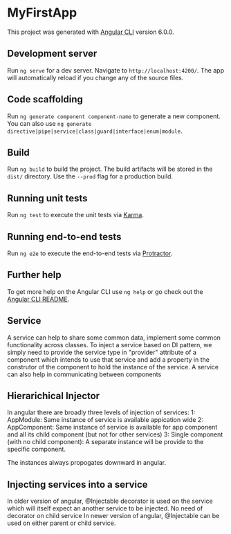 # MyFirstApp

This project was generated with [Angular CLI](https://github.com/angular/angular-cli) version 6.0.0.

## Development server

Run `ng serve` for a dev server. Navigate to `http://localhost:4200/`. The app will automatically reload if you change any of the source files.

## Code scaffolding

Run `ng generate component component-name` to generate a new component. You can also use `ng generate directive|pipe|service|class|guard|interface|enum|module`.

## Build

Run `ng build` to build the project. The build artifacts will be stored in the `dist/` directory. Use the `--prod` flag for a production build.

## Running unit tests

Run `ng test` to execute the unit tests via [Karma](https://karma-runner.github.io).

## Running end-to-end tests

Run `ng e2e` to execute the end-to-end tests via [Protractor](http://www.protractortest.org/).

## Further help

To get more help on the Angular CLI use `ng help` or go check out the [Angular CLI README](https://github.com/angular/angular-cli/blob/master/README.md).

## Service
A service can help to share some common data, implement some common functionality across classes.
To inject a service based on DI pattern, we simply need to provide the service type in "provider" attribute of a component which intends to use that service and
add a property in the construtor of the component to hold the instance of the service.
A service can also help in communicating between components

## Hierarichical Injector
In angular there are broadly three levels of injection of services:
1: AppModule: Same instance of service is available appication wide
2: AppComponent: Same instance of service is available for app component and all its child component (but not for other services)
3: Single component (with no child component): A separate instance will be provide to the specific component.

The instances always propogates downward in angular.

## Injecting services into a service
In older version of angular, @Injectable decorator is used on the service which will itself expect an another service to be injected. No need of decorator on child service
In newer version of angular, @Injectable can be used on either parent or child service.